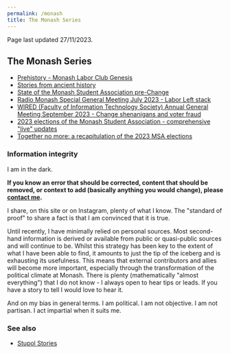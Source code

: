 ```yaml
---
permalink: /monash
title: The Monash Series
---
```


Page last updated 27/11/2023.

## The Monash Series

- [Prehistory - Monash Labor Club Genesis](/maonash)
- [Stories from ancient history](/stupol)
- [State of the Monash Student Association pre-Change](/msa)
- [Radio Monash Special General Meeting July 2023 - Labor Left stack](/radmon)
- [WIRED (Faculty of Information Technology Society) Annual General Meeting September 2023 - Change shenanigans and voter fraud](/wired)
- [2023 elections of the Monash Student Association - comprehensive "live" updates](/msa23)
- [Together no more: a recapitulation of the 2023 MSA elections](/changemsa)

### Information integrity

I am in the dark.

**If you know an error that should be corrected, content that should be removed, or context to add (basically anything you would change), please [contact me](/dropbox).**

I share, on this site or on Instagram, plenty of what I know. The "standard of proof" to share a fact is that I am convinced that it is true.

Until recently, I have minimally relied on personal sources. Most second-hand information is derived or available from public or quasi-public sources and will continue to be. Whilst this strategy has been key to the extent of what I have been able to find, it amounts to just the tip of the iceberg and is exhausting its usefulness. This means that external contributors and allies will become more important, especially through the transformation of the political climate at Monash. There is plenty (mathematically "almost everything") that I do not know - I always open to hear tips or leads. If you have a story to tell I would love to hear it.

And on my bias in general terms.
I am political.
I am not objective.
I am not partisan.
I act impartial when it suits me.

### See also

- [Stupol Stories](/stupol)

